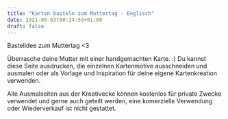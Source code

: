 ```yaml
---
title: "Karten basteln zum Muttertag - Englisch"
date: 2021-05-03T00:34:59+01:00
draft: false
---
```


Bastelidee zum Muttertag <3

Überrasche deine Mutter mit einer handgemachten Karte. :) Du kannst diese Seite ausdrucken, die einzelnen Kartenmotive ausschneiden und ausmalen oder als Vorlage und Inspiration für deine eigene Kartenkreation verwenden. 

Alle Ausmalseiten aus der Kreativecke können kostenlos für private Zwecke verwendet und gerne auch geteilt werden, eine komerzielle Verwendung oder Wiederverkauf ist nicht gestattet. 